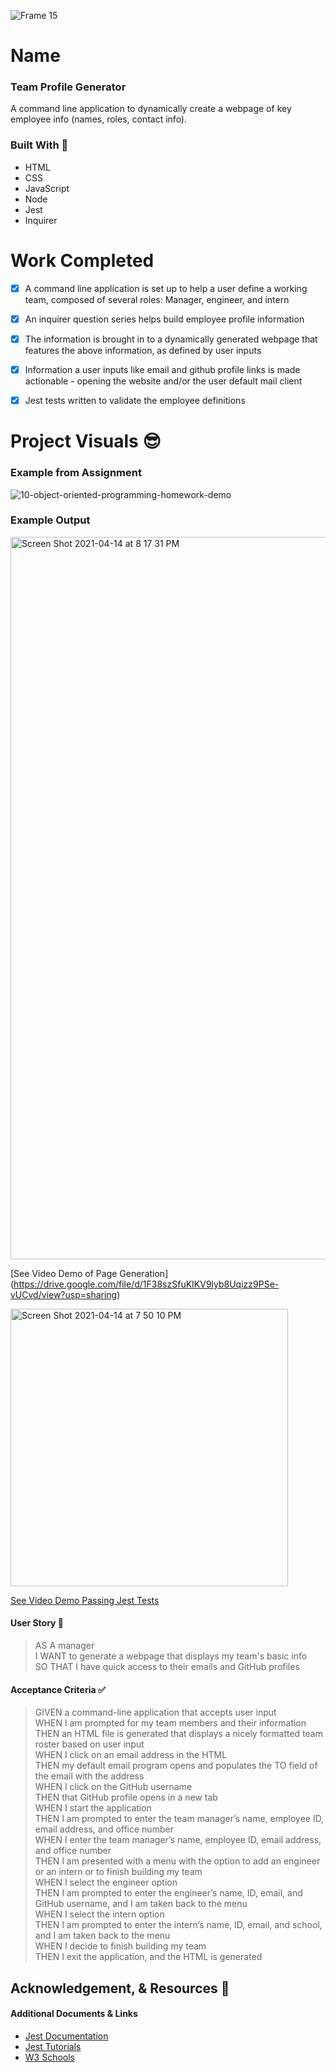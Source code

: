 ![Frame 15](https://user-images.githubusercontent.com/77648727/112775221-1bba0c00-8ff1-11eb-8619-823e9ab2a008.png)    

# Name
### Team Profile Generator

A command line application to dynamically create a webpage of key employee info (names, roles, contact info).

### Built With 🧰
- HTML
- CSS
- JavaScript
- Node
- Jest
- Inquirer

# Work Completed

- [x] A command line application is set up to help a user define a working team, composed of several roles: Manager, engineer, and intern
- [x] An inquirer question series helps build employee profile information 
- [x] The information is brought in to a dynamically generated webpage that features the above information, as defined by user inputs
- [x] Information a user inputs like email and github profile links is made actionable - opening the website and/or the user default mail client
- [x] Jest tests written to validate the employee definitions


# Project Visuals :sunglasses:
### Example from Assignment
![10-object-oriented-programming-homework-demo](https://user-images.githubusercontent.com/77648727/112775165-dbf32480-8ff0-11eb-9e61-46d008bd0d72.png)

### Example Output

<img width="1156" alt="Screen Shot 2021-04-14 at 8 17 31 PM" src="https://user-images.githubusercontent.com/77648727/114809128-7926ba80-9d5e-11eb-9638-f578c0d343e2.png">

[See Video Demo of Page Generation] (https://drive.google.com/file/d/1F38szSfuKIKV9lyb8Uqizz9PSe-vUCvd/view?usp=sharing)

<img width="444" alt="Screen Shot 2021-04-14 at 7 50 10 PM" src="https://user-images.githubusercontent.com/77648727/114809059-4d0b3980-9d5e-11eb-94ca-55f61d5213ad.png">

[See Video Demo Passing Jest Tests](https://drive.google.com/file/d/172prWPjr0Ui6_IN4zvcLORDhn1EoUy-D/view?usp=sharing)

#### User Story 📖

> AS A manager        
> I WANT to generate a webpage that displays my team's basic info        
> SO THAT I have quick access to their emails and GitHub profiles   

#### Acceptance Criteria ✅

> GIVEN a command-line application that accepts user input        
> WHEN I am prompted for my team members and their information       
> THEN an HTML file is generated that displays a nicely formatted team roster based on user input       
> WHEN I click on an email address in the HTML       
> THEN my default email program opens and populates the TO field of the email with the address       
> WHEN I click on the GitHub username       
> THEN that GitHub profile opens in a new tab       
> WHEN I start the application       
> THEN I am prompted to enter the team manager’s name, employee ID, email address, and office number       
> WHEN I enter the team manager’s name, employee ID, email address, and office number       
> THEN I am presented with a menu with the option to add an engineer or an intern or to finish building my team       
> WHEN I select the engineer option       
> THEN I am prompted to enter the engineer’s name, ID, email, and GitHub username, and I am taken back to the menu       
> WHEN I select the intern option       
> THEN I am prompted to enter the intern’s name, ID, email, and school, and I am taken back to the menu       
> WHEN I decide to finish building my team       
> THEN I exit the application, and the HTML is generated             

## Acknowledgement, & Resources 🤝

#### Additional Documents & Links       
- [Jest Documentation](https://jestjs.io/docs/getting-started)
- [Jest Tutorials](https://www.valentinog.com/blog/jest/)
- [W3 Schools](https://www.w3schools.com/jsref/jsref_class_super.asp)

